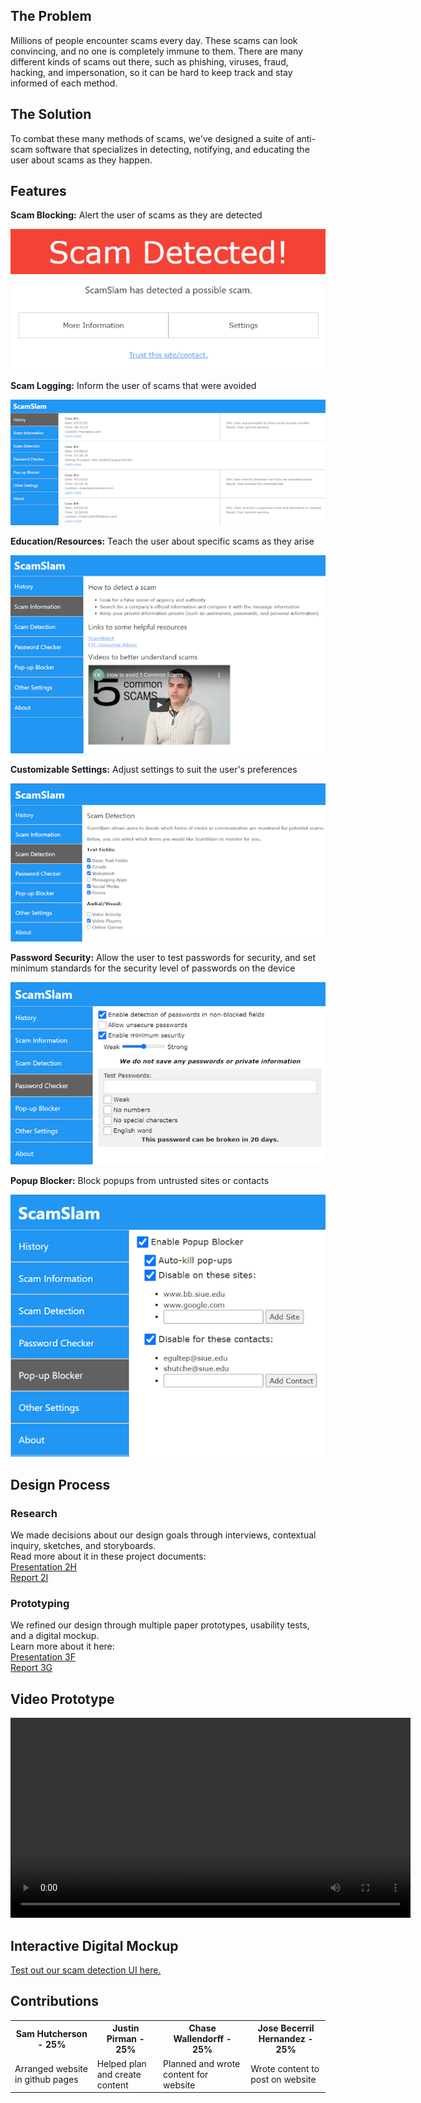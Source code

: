 [//]: # (ScamSlam)  

## The Problem
Millions of people encounter scams every day. These scams can look convincing, and no one is completely immune to them. There are many different kinds of scams out there, such as phishing, viruses, fraud, hacking, and impersonation, so it can be hard to keep track and stay informed of each method.

## The Solution  
To combat these many methods of scams, we've designed a suite of anti-scam software that specializes in detecting, notifying, and educating the user about scams as they happen.  

## Features  
**Scam Blocking:** Alert the user of scams as they are detected  
  
![Scam Detected](./img/scamDetected.png)  
  
**Scam Logging:** Inform the user of scams that were avoided  
  
![History](./img/history.png)  
  
**Education/Resources:** Teach the user about specific scams as they arise  
  
![Info](./img/scamInfo.png)  
  
**Customizable Settings:** Adjust settings to suit the user's preferences  
  
![Settings](./img/settings.png)  
  
**Password Security:** Allow the user to test passwords for security, and set minimum standards for the security level of passwords on the device   
  
![Password Check](./img/password.png)  
  
**Popup Blocker:** Block popups from untrusted sites or contacts  
  
![Popup Block](./img/popupBlock.png)  
  

## Design Process  
### Research
We made decisions about our design goals through interviews, contextual inquiry, sketches, and storyboards.  
Read more about it in these project documents:  
[Presentation 2H](./docs/Project2H.pdf)  
[Report 2I](./docs/Project2I.pdf)  
### Prototyping
We refined our design through multiple paper prototypes, usability tests, and a digital mockup.  
Learn more about it here:  
[Presentation 3F](./docs/Project3F.pdf)  
[Report 3G](./docs/Project3G.pdf)  

## Video Prototype  
<video controls width="640">
  <source src="./docs/ScamSlamRepo.mp4" type="video/mp4">
</video>  

## Interactive Digital Mockup
[Test out our scam detection UI here.](detected.html) 

## Contributions
<table>
  <tr>
    <th>Sam Hutcherson - 25%</th>
    <th>Justin Pirman - 25%</th>
    <th>Chase Wallendorff - 25%</th>
    <th>Jose Becerril Hernandez - 25%</th>
  </tr>
  <tr>
    <td>Arranged website in github pages</td>
    <td>Helped plan and create content</td>
    <td>Planned and wrote content for website </td>
    <td>Wrote content to post on website</td>
  </tr>
</table>
